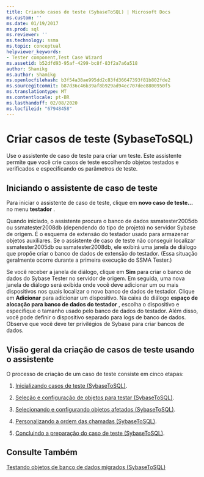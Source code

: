 ```yaml
---
title: Criando casos de teste (SybaseToSQL) | Microsoft Docs
ms.custom: ''
ms.date: 01/19/2017
ms.prod: sql
ms.reviewer: ''
ms.technology: ssma
ms.topic: conceptual
helpviewer_keywords:
- Tester component,Test Case Wizard
ms.assetid: b52dfd93-95af-4299-bc8f-83f2a7a6a518
author: Shamikg
ms.author: Shamikg
ms.openlocfilehash: b3f54a38ae995dd2c83fd36647393f81b802fde2
ms.sourcegitcommit: b87d36c46b39af8b929ad94ec707dee8800950f5
ms.translationtype: MT
ms.contentlocale: pt-BR
ms.lasthandoff: 02/08/2020
ms.locfileid: "67948458"
---
```

# <a name="creating-test-cases-sybasetosql"></a>Criar casos de teste (SybaseToSQL)
Use o assistente de caso de teste para criar um teste. Este assistente permite que você crie casos de teste escolhendo objetos testados e verificados e especificando os parâmetros de teste.  
  
## <a name="starting-the-test-case-wizard"></a>Iniciando o assistente de caso de teste  
Para iniciar o assistente de caso de teste, clique em **novo caso de teste...** no menu **testador** .  
  
Quando iniciado, o assistente procura o banco de dados ssmatester2005db ou ssmatester2008db (dependendo do tipo de projeto) no servidor Sybase de origem. É o esquema de extensão do testador usado para armazenar objetos auxiliares. Se o assistente de caso de teste não conseguir localizar ssmatester2005db ou ssmatester2008db, ele exibirá uma janela de diálogo que propõe criar o banco de dados de extensão do testador. (Essa situação geralmente ocorre durante a primeira execução do SSMA Tester.)  
  
Se você receber a janela de diálogo, clique em **Sim** para criar o banco de dados do Sybase Tester no servidor de origem. Em seguida, uma nova janela de diálogo será exibida onde você deve adicionar um ou mais dispositivos nos quais localizar o novo banco de dados de testador. Clique em **Adicionar** para adicionar um dispositivo. Na caixa de diálogo **espaço de alocação para banco de dados do testador** , escolha o dispositivo e especifique o tamanho usado pelo banco de dados do testador. Além disso, você pode definir o dispositivo separado para logs de banco de dados. Observe que você deve ter privilégios de Sybase para criar bancos de dados.  
  
## <a name="overview-of-creating-test-cases-using-the-wizard"></a>Visão geral da criação de casos de teste usando o assistente  
O processo de criação de um caso de teste consiste em cinco etapas:  
  
1.  [Inicializando casos de teste &#40;SybaseToSQL&#41;](../../ssma/sybase/initializing-test-cases-sybasetosql.md).  
  
2.  [Seleção e configuração de objetos para testar &#40;SybaseToSQL&#41;](../../ssma/sybase/selecting-and-configuring-objects-to-test-sybasetosql.md).  
  
3.  [Selecionando e configurando objetos afetados &#40;SybaseToSQL&#41;](../../ssma/sybase/selecting-and-configuring-affected-objects-sybasetosql.md).  
  
4.  [Personalizando a ordem das chamadas &#40;SybaseToSQL&#41;](../../ssma/sybase/customizing-calls-order-sybasetosql.md).  
  
5.  [Concluindo a preparação do caso de teste &#40;SybaseToSQL&#41;](../../ssma/sybase/finishing-test-case-preparation-sybasetosql.md).  
  
## <a name="see-also"></a>Consulte Também  
[Testando objetos de banco de dados migrados &#40;SybaseToSQL&#41;](../../ssma/sybase/testing-migrated-database-objects-sybasetosql.md)  
  
